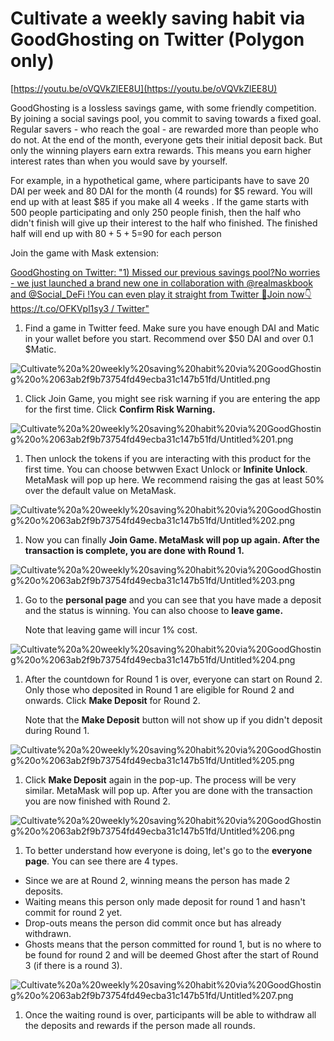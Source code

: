 # Cultivate a weekly saving habit via GoodGhosting on Twitter (Polygon only)

[https://youtu.be/oVQVkZlEE8U](https://youtu.be/oVQVkZlEE8U)

GoodGhosting is a lossless savings game, with some friendly competition. By joining a social savings pool, you commit to saving towards a fixed goal.  Regular savers - who reach the goal - are rewarded more than people who do not. At the end of the month, everyone gets their initial deposit back. But only the winning players earn extra rewards. This means you earn higher interest rates than when you would save by yourself.

For example, in a hypothetical game, where participants have to save 20 DAI per week and 80 DAI for the month (4 rounds) for $5 reward. You will end up with at least $85 if you make all 4 weeks . If the game starts with 500 people participating and only 250 people finish, then the half who didn't finish will give up their interest to the half who finished. The finished half will end up with $80+5+5=$90 for each person

Join the game with Mask extension: 

[GoodGhosting on Twitter: "1) Missed our previous savings pool?No worries - we just launched a brand new one in collaboration with @realmaskbook and @Social_DeFi !You can even play it straight from Twitter 🤯Join now👇 https://t.co/OFKVpl1sy3 / Twitter"](https://twitter.com/goodghosting/status/1428702303914237957)

1. Find a game in Twitter feed. Make sure you have enough DAI and Matic in your wallet before you start. Recommend over $50 DAI and over 0.1 $Matic.

![Cultivate%20a%20weekly%20saving%20habit%20via%20GoodGhosting%20o%2063ab2f9b73754fd49ecba31c147b51fd/Untitled.png](Cultivate%20a%20weekly%20saving%20habit%20via%20GoodGhosting%20o%2063ab2f9b73754fd49ecba31c147b51fd/Untitled.png)

1. Click Join Game, you might see risk warning if you are entering the app for the first time.  Click **Confirm Risk Warning.**

![Cultivate%20a%20weekly%20saving%20habit%20via%20GoodGhosting%20o%2063ab2f9b73754fd49ecba31c147b51fd/Untitled%201.png](Cultivate%20a%20weekly%20saving%20habit%20via%20GoodGhosting%20o%2063ab2f9b73754fd49ecba31c147b51fd/Untitled%201.png)

1. Then unlock the tokens if you are interacting with this product for the first time. You can choose betwwen Exact Unlock or **Infinite Unlock**. MetaMask will pop up here. We recommend raising the gas at least 50% over the default value on MetaMask.

![Cultivate%20a%20weekly%20saving%20habit%20via%20GoodGhosting%20o%2063ab2f9b73754fd49ecba31c147b51fd/Untitled%202.png](Cultivate%20a%20weekly%20saving%20habit%20via%20GoodGhosting%20o%2063ab2f9b73754fd49ecba31c147b51fd/Untitled%202.png)

1. Now you can finally **Join Game. MetaMask will pop up again. After the transaction is complete, you are done with Round 1.** 

![Cultivate%20a%20weekly%20saving%20habit%20via%20GoodGhosting%20o%2063ab2f9b73754fd49ecba31c147b51fd/Untitled%203.png](Cultivate%20a%20weekly%20saving%20habit%20via%20GoodGhosting%20o%2063ab2f9b73754fd49ecba31c147b51fd/Untitled%203.png)

1. Go to the **personal page** and you can see that you have made a deposit and the status is winning. You can also choose to **leave game.**

    Note that leaving game will incur 1% cost.

![Cultivate%20a%20weekly%20saving%20habit%20via%20GoodGhosting%20o%2063ab2f9b73754fd49ecba31c147b51fd/Untitled%204.png](Cultivate%20a%20weekly%20saving%20habit%20via%20GoodGhosting%20o%2063ab2f9b73754fd49ecba31c147b51fd/Untitled%204.png)

1. After the countdown for Round 1 is over, everyone can start on Round 2. Only those who deposited in Round 1 are eligible for Round 2 and onwards. Click **Make Deposit** for Round 2. 

    Note that the **Make Deposit** button will not show up if you didn't deposit during Round 1.

![Cultivate%20a%20weekly%20saving%20habit%20via%20GoodGhosting%20o%2063ab2f9b73754fd49ecba31c147b51fd/Untitled%205.png](Cultivate%20a%20weekly%20saving%20habit%20via%20GoodGhosting%20o%2063ab2f9b73754fd49ecba31c147b51fd/Untitled%205.png)

1. Click **Make Deposit** again in the pop-up. The process will be very similar. MetaMask will pop up. After you are done with the transaction you are now finished with Round 2.

![Cultivate%20a%20weekly%20saving%20habit%20via%20GoodGhosting%20o%2063ab2f9b73754fd49ecba31c147b51fd/Untitled%206.png](Cultivate%20a%20weekly%20saving%20habit%20via%20GoodGhosting%20o%2063ab2f9b73754fd49ecba31c147b51fd/Untitled%206.png)

1. To better understand how everyone is doing, let's go to the **everyone page**. You can see there are 4 types. 
- Since we are at Round 2, winning means the person has made 2 deposits.
- Waiting means this person only made deposit for round 1 and hasn't commit for round 2 yet.
- Drop-outs means the person did commit once but has already withdrawn.
- Ghosts means that the person committed for round 1, but is no where to be found for round 2 and will be deemed Ghost after the start of Round 3 (if there is a round 3).

![Cultivate%20a%20weekly%20saving%20habit%20via%20GoodGhosting%20o%2063ab2f9b73754fd49ecba31c147b51fd/Untitled%207.png](Cultivate%20a%20weekly%20saving%20habit%20via%20GoodGhosting%20o%2063ab2f9b73754fd49ecba31c147b51fd/Untitled%207.png)

1. Once the waiting round is over, participants will be able to withdraw all the deposits and rewards if the person made all rounds.